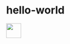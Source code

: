 <h1>hello-world</h1>
<img src="https://media.giphy.com/media/vFKqnCdLPNOKc/giphy.gif" width="40" height="40" />
